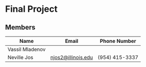 # Final Project


## Members
Name | Email | Phone Number
---- | ----- | ------------
Vassil Mladenov | | 
Neville Jos | njos2@illinois.edu | (954) 415-3337
